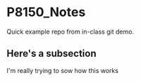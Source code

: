 # P8150_Notes

Quick example repo from in-class git demo.

## Here's a subsection 

I'm really trying to sow how this works 